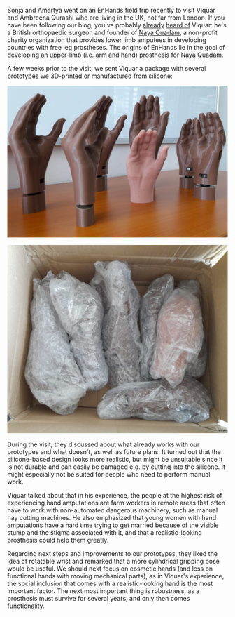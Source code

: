 Sonja and Amartya went on an EnHands field trip recently to visit Viquar and Ambreena Qurashi who are living in the UK, not far from London. If you have been following our blog, you've probably [already](/blogpost.html?post=2022-11-07-viquar-zoom-1) [heard of](/blogpost.html?post=2023-04-01-second-workshop) Viquar: he's a British orthopaedic surgeon and founder of [Naya Quadam](https://nayaqadam.org/about-us/), a non-profit charity organization that provides lower limb amputees in developing countries with free leg prostheses. The origins of EnHands lie in the goal of developing an upper-limb (i.e. arm and hand) prosthesis for Naya Quadam.

A few weeks prior to the visit, we sent Viquar a package with several prototypes we 3D-printed or manufactured from silicone: 

![](../blog/2023-06-21-hands-package-2.jpg)

![](../blog/2023-06-21-hands-package.jpg)

During the visit, they discussed about what already works with our prototypes and what doesn't, as well as future plans. It turned out that the silicone-based design looks more realistic, but might be unsuitable since it is not durable and can easily be damaged e.g. by cutting into the silicone. It might especially not be suited for people who need to perform manual work.

Viquar talked about that in his experience, the people at the highest risk of experiencing hand amputations are farm workers in remote areas that often have to work with non-automated dangerous machinery, such as manual hay cutting machines. He also emphasized that young women with hand amputations have a hard time trying to get married because of the visible stump and the stigma associated with it, and that a realistic-looking prosthesis could help them greatly.

Regarding next steps and improvements to our prototypes, they liked the idea of rotatable wrist and remarked that a more cylindrical gripping pose would be useful. We should next focus on cosmetic hands (and less on functional hands with moving mechanical parts), as in Viquar's experience, the social inclusion that comes with a realistic-looking hand is the most important factor. The next most important thing is robustness, as a prosthesis must survive for several years, and only then comes functionality.
